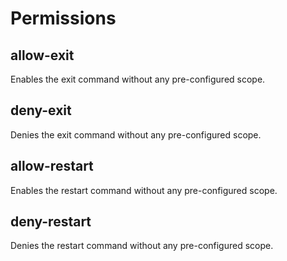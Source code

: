 # Permissions

## allow-exit

Enables the exit command without any pre-configured scope.

## deny-exit

Denies the exit command without any pre-configured scope.

## allow-restart

Enables the restart command without any pre-configured scope.

## deny-restart

Denies the restart command without any pre-configured scope.

